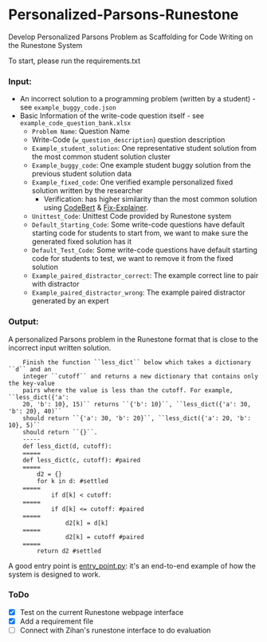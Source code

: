 # Personalized-Parsons-Runestone
Develop Personalized Parsons Problem as Scaffolding for Code Writing on the Runestone System

To start, please run the requirements.txt

### Input:
* An incorrect solution to a programming problem (written by a student) - see `example_buggy_code.json`
* Basic Information of the write-code question itself - see `example_code_question_bank.xlsx`
  * `Problem Name`: Question Name 
  * Write-Code (`w_question_description`) question description
  * `Example_student_solution`: One representative student solution from the most common student solution cluster 
  * `Example_buggy_code`: One example student buggy solution from the previous student solution data
  * `Example_fixed_code`: One verified example personalized fixed solution written by the researcher
    * Verification: has higher similarity than the most common solution using [CodeBert](https://github.com/microsoft/CodeBERT) & [Fix-Explainer](https://github.com/yanamal/python_fix_explainer).
  * `Unittest_Code`: Unittest Code provided by Runestone system
  * `Default_Starting_Code`: Some write-code questions have default starting code for students to start from, we want to make sure the generated fixed solution has it
  * `Default_Test_Code`: Some write-code questions have default starting code for students to test, we want to remove it from the fixed solution
  * `Example_paired_distractor_correct`: The example correct line to pair with distractor
  * `Example_paired_distractor_wrong`: The example paired distractor generated by an expert
    

### Output:
A personalized Parsons problem in the Runestone format that is close to the incorrect input written solution.
```
    Finish the function ``less_dict`` below which takes a dictionary ``d`` and an
    integer ``cutoff`` and returns a new dictionary that contains only the key-value
    pairs where the value is less than the cutoff. For example, ``less_dict({'a':
    20, 'b': 10}, 15)`` returns ``{'b': 10}``, ``less_dict({'a': 30, 'b': 20}, 40)``
    should return ``{'a': 30, 'b': 20}``, ``less_dict({'a': 20, 'b': 10}, 5)``
    should return ``{}``.
    -----
    def less_dict(d, cutoff): 
    =====
    def less_dict(c, cutoff): #paired
    =====
        d2 = {} 
        for k in d: #settled
    =====
            if d[k] < cutoff: 
    =====
            if d[k] <= cutoff: #paired
    =====
                d2[k] = d[k] 
    =====
                d2[k] = cutoff #paired
    =====
        return d2 #settled
```

A good entry point is [entry_point.py](https://github.com/xinyinghou/personalized-parsons-runestone/blob/main/entry_point.py): it's an end-to-end example of how the system is designed to work.


### ToDo
- [X] Test on the current Runestone webpage interface
- [X] Add a requirement file
- [ ] Connect with Zihan's runestone interface to do evaluation
